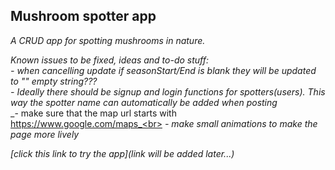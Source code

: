 ## Mushroom spotter app

_A CRUD app for spotting mushrooms in nature._

_Known issues to be fixed, ideas and to-do stuff:_<br>
_- when cancelling update if seasonStart/End is blank they will be updated to "" empty string???_<br>
_- Ideally there should be signup and login functions for spotters(users). This way the spotter name can automatically be added when posting_<br>
_- make sure that the map url starts with https://www.google.com/maps_<br>
_- make small animations to make the page more lively_<br>

_[click this link to try the app](link will be added later...)_
